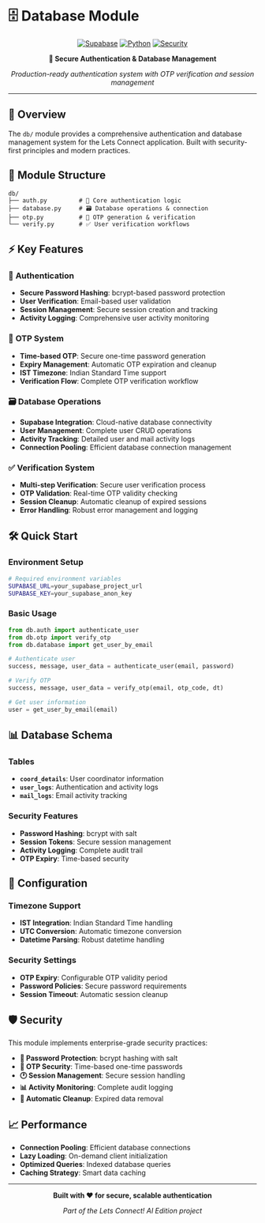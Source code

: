 # 🗄️ Database Module

<div align="center">

[![Supabase](https://img.shields.io/badge/Database-Supabase-3ECF8E?style=flat-square&logo=supabase)](https://supabase.com)
[![Python](https://img.shields.io/badge/Python-3.8+-blue?style=flat-square&logo=python)](https://python.org)
[![Security](https://img.shields.io/badge/Security-bcrypt-red?style=flat-square&logo=security)](https://pypi.org/project/bcrypt/)

**🔐 Secure Authentication & Database Management**

*Production-ready authentication system with OTP verification and session management*

</div>

---

## 🚀 Overview

The `db/` module provides a comprehensive authentication and database management system for the Lets Connect application. Built with security-first principles and modern practices.

## 📁 Module Structure

```
db/
├── auth.py         # 🔐 Core authentication logic
├── database.py     # 🗃️ Database operations & connection
├── otp.py          # 📱 OTP generation & verification
└── verify.py       # ✅ User verification workflows
```

## ⚡ Key Features

### 🔐 **Authentication**
- **Secure Password Hashing**: bcrypt-based password protection
- **User Verification**: Email-based user validation
- **Session Management**: Secure session creation and tracking
- **Activity Logging**: Comprehensive user activity monitoring

### 📱 **OTP System**
- **Time-based OTP**: Secure one-time password generation
- **Expiry Management**: Automatic OTP expiration and cleanup
- **IST Timezone**: Indian Standard Time support
- **Verification Flow**: Complete OTP verification workflow

### 🗃️ **Database Operations**
- **Supabase Integration**: Cloud-native database connectivity
- **User Management**: Complete user CRUD operations
- **Activity Tracking**: Detailed user and mail activity logs
- **Connection Pooling**: Efficient database connection management

### ✅ **Verification System**
- **Multi-step Verification**: Secure user verification process
- **OTP Validation**: Real-time OTP validity checking
- **Session Cleanup**: Automatic cleanup of expired sessions
- **Error Handling**: Robust error management and logging

## 🛠️ Quick Start

### Environment Setup
```bash
# Required environment variables
SUPABASE_URL=your_supabase_project_url
SUPABASE_KEY=your_supabase_anon_key
```

### Basic Usage
```python
from db.auth import authenticate_user
from db.otp import verify_otp
from db.database import get_user_by_email

# Authenticate user
success, message, user_data = authenticate_user(email, password)

# Verify OTP
success, message, user_data = verify_otp(email, otp_code, dt)

# Get user information
user = get_user_by_email(email)
```

## 📊 Database Schema

### Tables
- **`coord_details`**: User coordinator information
- **`user_logs`**: Authentication and activity logs
- **`mail_logs`**: Email activity tracking

### Security Features
- **Password Hashing**: bcrypt with salt
- **Session Tokens**: Secure session management
- **Activity Logging**: Complete audit trail
- **OTP Expiry**: Time-based security

## 🔧 Configuration

### Timezone Support
- **IST Integration**: Indian Standard Time handling
- **UTC Conversion**: Automatic timezone conversion
- **Datetime Parsing**: Robust datetime handling

### Security Settings
- **OTP Expiry**: Configurable OTP validity period
- **Password Policies**: Secure password requirements
- **Session Timeout**: Automatic session cleanup

## 🛡️ Security

This module implements enterprise-grade security practices:

- **🔐 Password Protection**: bcrypt hashing with salt
- **📱 OTP Security**: Time-based one-time passwords
- **🕐 Session Management**: Secure session handling
- **📊 Activity Monitoring**: Complete audit logging
- **🧹 Automatic Cleanup**: Expired data removal

## 📈 Performance

- **Connection Pooling**: Efficient database connections
- **Lazy Loading**: On-demand client initialization
- **Optimized Queries**: Indexed database queries
- **Caching Strategy**: Smart data caching

---

<div align="center">

**Built with ❤️ for secure, scalable authentication**

*Part of the Lets Connect! AI Edition project*

</div>